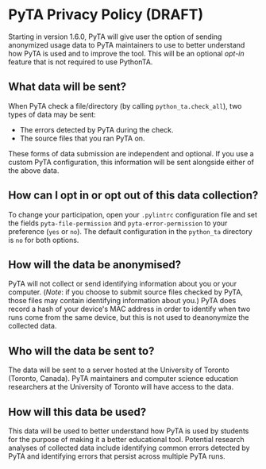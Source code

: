# PyTA Privacy Policy (DRAFT)

Starting in version 1.6.0, PyTA will give user the option of sending anonymized usage data to PyTA maintainers to use to better understand how PyTA is used and to improve the tool.
This will be an optional *opt-in* feature that is not required to use PythonTA.

## What data will be sent?

When PyTA check a file/directory (by calling `python_ta.check_all`), two types of data may be sent:

- The errors detected by PyTA during the check.
- The source files that you ran PyTA on.

These forms of data submission are independent and optional.
If you use a custom PyTA configuration, this information will be sent alongside either of the above data.

## How can I opt in or opt out of this data collection?

To change your participation, open your `.pylintrc` configuration file and set the fields `pyta-file-permission` and `pyta-error-permission` to your preference (`yes` or `no`).
The default configuration in the `python_ta` directory is `no` for both options.

## How will the data be anonymised?

PyTA will not collect or send identifying information about you or your computer. (*Note*: if you choose to submit source files checked by PyTA, those files may contain identifying information about you.)
PyTA does record a hash of your device's MAC address in order to identify when two runs come from the same device, but this is not used to deanonymize the collected data.

## Who will the data be sent to?

The data will be sent to a server hosted at the University of Toronto (Toronto, Canada).
PyTA maintainers and computer science education researchers at the University of Toronto will have access to the data.

## How will this data be used?

This data will be used to better understand how PyTA is used by students for the purpose of making it a better educational tool.
Potential research analyses of collected data include identifying common errors detected by PyTA and identifying errors that persist across multiple PyTA runs.
